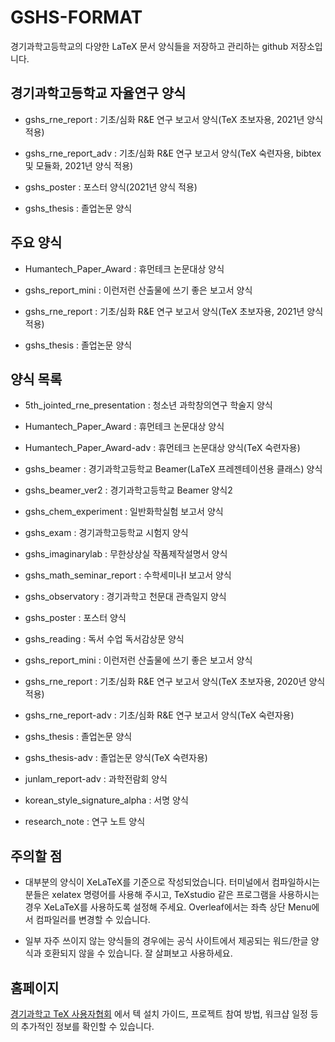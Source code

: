 # GSHS-FORMAT

경기과학고등학교의 다양한 LaTeX 문서 양식들을 저장하고 관리하는 github 저장소입니다.

## 경기과학고등학교 자율연구 양식

* gshs_rne_report : 기초/심화 R&E 연구 보고서 양식(TeX 초보자용, 2021년 양식 적용)

* gshs_rne_report_adv : 기초/심화 R&E 연구 보고서 양식(TeX 숙련자용, bibtex 및 모듈화, 2021년 양식 적용)

* gshs_poster : 포스터 양식(2021년 양식 적용)

* gshs_thesis : 졸업논문 양식

## 주요 양식

* Humantech_Paper_Award : 휴먼테크 논문대상 양식

* gshs_report_mini : 이런저런 산출물에 쓰기 좋은 보고서 양식

* gshs_rne_report : 기초/심화 R&E 연구 보고서 양식(TeX 초보자용, 2021년 양식 적용)

* gshs_thesis : 졸업논문 양식

## 양식 목록

* 5th_jointed_rne_presentation : 청소년 과학창의연구 학술지 양식

* Humantech_Paper_Award : 휴먼테크 논문대상 양식

* Humantech_Paper_Award-adv : 휴먼테크 논문대상 양식(TeX 숙련자용)

* gshs_beamer : 경기과학고등학교 Beamer(LaTeX 프레젠테이션용 클래스) 양식

* gshs_beamer_ver2 : 경기과학고등학교 Beamer 양식2

* gshs_chem_experiment : 일반화학실험 보고서 양식

* gshs_exam : 경기과학고등학교 시험지 양식

* gshs_imaginarylab : 무한상상실 작품제작설명서 양식

* gshs_math_seminar_report : 수학세미나I 보고서 양식

* gshs_observatory : 경기과학고 천문대 관측일지 양식

* gshs_poster : 포스터 양식

* gshs_reading : 독서 수업 독서감상문 양식

* gshs_report_mini : 이런저런 산출물에 쓰기 좋은 보고서 양식

* gshs_rne_report : 기초/심화 R&E 연구 보고서 양식(TeX 초보자용, 2020년 양식 적용)

* gshs_rne_report-adv : 기초/심화 R&E 연구 보고서 양식(TeX 숙련자용)

* gshs_thesis : 졸업논문 양식

* gshs_thesis-adv : 졸업논문 양식(TeX 숙련자용)

* junlam_report-adv : 과학전람회 양식

* korean_style_signature_alpha : 서명 양식

* research_note : 연구 노트 양식


## 주의할 점

* 대부분의 양식이 XeLaTeX를 기준으로 작성되었습니다. 터미널에서 컴파일하시는 분들은 xelatex 명령어를 사용해 주시고, TeXstudio 같은 프로그램을 사용하시는 경우 XeLaTeX를 사용하도록 설정해 주세요. Overleaf에서는 좌측 상단 Menu에서 컴파일러를 변경할 수 있습니다.

* 일부 자주 쓰이지 않는 양식들의 경우에는 공식 사이트에서 제공되는 워드/한글 양식과 호환되지 않을 수 있습니다. 잘 살펴보고 사용하세요.

## 홈페이지

[경기과학고 TeX 사용자협회](http://latex.gs.hs.kr/) 에서 텍 설치 가이드, 프로젝트 참여 방법, 워크샵 일정 등의 추가적인 정보를 확인할 수 있습니다.
